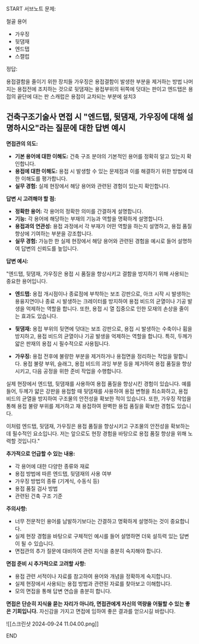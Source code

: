 START
서브노트
문제:

철골 용어 
- 가우징
- 뒷댐재
- 엔드탭
- 스캘럽

정답:

용접결함을 줄이기 위한 장치들
가우징은 용접결함이 발생한 부분을 제거하는 방법
나머지는 용접전에 조치하는 것으로 뒷댐재는 용접부위의 뒤쪽에 덧대는 판이고 엔드탭은 용접의 끝단에 대는 판 스캐럽은 용접이 교차되는 부분에 설치3
## 건축구조기술사 면접 시 "엔드탭, 뒷댐재, 가우징에 대해 설명하시오"라는 질문에 대한 답변 예시

**면접관의 의도:**

- **기본 용어에 대한 이해도:** 건축 구조 분야의 기본적인 용어를 정확히 알고 있는지 확인합니다.
- **용접에 대한 이해도:** 용접 시 발생할 수 있는 문제점과 이를 해결하기 위한 방법에 대한 이해도를 평가합니다.
- **실무 경험:** 실제 현장에서 해당 용어와 관련된 경험이 있는지 확인합니다.

**답변 시 고려해야 할 점:**

- **정확한 용어:** 각 용어의 정확한 의미를 간결하게 설명합니다.
- **기능:** 각 용어에 해당하는 부재의 기능과 역할을 명확하게 설명합니다.
- **용접과의 연관성:** 용접 과정에서 각 부재가 어떤 역할을 하는지 설명하고, 용접 품질 향상에 기여하는 부분을 강조합니다.
- **실무 경험:** 가능한 한 실제 현장에서 해당 용어와 관련된 경험을 예시로 들어 설명하여 답변의 신뢰도를 높입니다.

**답변 예시:**

"엔드탭, 뒷댐재, 가우징은 용접 시 품질을 향상시키고 결함을 방지하기 위해 사용되는 중요한 용어입니다.

- **엔드탭:** 용접 개시점이나 종료점에 부착하는 보조 강판으로, 아크 시작 시 발생하는 용융지연이나 종료 시 발생하는 크레이터를 방지하여 용접 비드의 균열이나 기공 발생을 억제하는 역할을 합니다. 또한, 용접 시 열 집중으로 인한 모재의 손상을 줄이는 효과도 있습니다.
    
- **뒷댐재:** 용접 부위의 뒷면에 덧대는 보조 강판으로, 용접 시 발생하는 수축이나 휨을 방지하고, 용접 비드의 균열이나 기공 발생을 억제하는 역할을 합니다. 특히, 두께가 얇은 판재의 용접 시 필수적으로 사용됩니다.
    
- **가우징:** 용접 전후에 불량한 부분을 제거하거나 용접면을 정리하는 작업을 말합니다. 용접 불량 부위, 슬래그, 용접 비드의 과잉 부분 등을 제거하여 용접 품질을 향상시키고, 다음 공정을 위한 준비 작업을 수행합니다.
    

실제 현장에서 엔드탭, 뒷댐재를 사용하여 용접 품질을 향상시킨 경험이 있습니다. 예를 들어, 두께가 얇은 강판을 용접할 때 뒷댐재를 사용하여 용접 변형을 최소화하고, 용접 비드의 균열을 방지하여 구조물의 안전성을 확보한 적이 있습니다. 또한, 가우징 작업을 통해 용접 불량 부위를 제거하고 재 용접하여 완벽한 용접 품질을 확보한 경험도 있습니다.

이처럼 엔드탭, 뒷댐재, 가우징은 용접 품질을 향상시키고 구조물의 안전성을 확보하는 데 필수적인 요소입니다. 저는 앞으로도 현장 경험을 바탕으로 용접 품질 향상을 위해 노력할 것입니다."

**추가적으로 언급할 수 있는 내용:**

- 각 용어에 대한 다양한 종류와 재료
- 용접 방법에 따른 엔드탭, 뒷댐재의 사용 여부
- 가우징 방법의 종류 (기계식, 수동식 등)
- 용접 품질 검사 방법
- 관련된 건축 구조 기준

**주의사항:**

- 너무 전문적인 용어를 남발하기보다는 간결하고 명확하게 설명하는 것이 중요합니다.
- 실제 현장 경험을 바탕으로 구체적인 예시를 들어 설명하면 더욱 설득력 있는 답변이 될 수 있습니다.
- 면접관의 추가 질문에 대비하여 관련 지식을 충분히 숙지해야 합니다.

**면접 준비 시 추가적으로 고려할 사항:**

- 용접 관련 서적이나 자료를 참고하여 용어와 개념을 정확하게 숙지합니다.
- 실제 현장에서 사용되는 용접 방법과 관련된 자료를 찾아보고 이해합니다.
- 모의 면접을 통해 답변 연습을 충분히 합니다.

**면접은 단순히 지식을 묻는 자리가 아니라, 면접관에게 자신의 역량을 어필할 수 있는 좋은 기회입니다.** 자신감을 가지고 면접에 임하여 좋은 결과를 얻으시길 바랍니다.

![[스크린샷 2024-09-24 11.04.00.png]]
<!--ID: 1727688301268-->
END